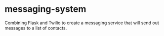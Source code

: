 # messaging-system
Combining Flask and Twilio to create a messaging service that will send out messages to a list of contacts.
